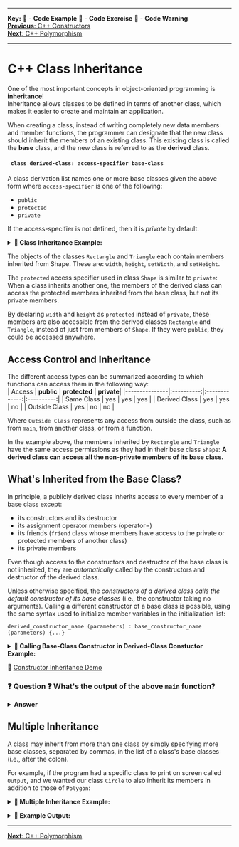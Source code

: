
---
**Key:** 
:large_orange_diamond: - **Code Example** 
:large_blue_diamond: - **Code Exercise** 
:red_circle: - **Code Warning**  
[**Previous**: C++ Constructors](https://github.com/ackirby88/CS107/blob/master/C++/CPP-1-Constructors.md)  
[**Next**: C++ Polymorphism](https://github.com/ackirby88/CS107/blob/master/C++/CPP-2-Polymorphism.md)

---
# C++ Class Inheritance
One of the most important concepts in object-oriented programming is **inheritance**!  
Inheritance allows classes to be defined in terms of another class, which makes it easier to create and maintain an application.  

When creating a class, instead of writing completely new data members and member functions, the programmer can designate that the new class should inherit the members of an existing class. This existing class is called the **base** class, and the new class is referred to as the **derived** class.

#### ``` class derived-class: access-specifier base-class```
 A class derivation list names one or more base classes given the above form where `access-specifier` is one of the following:
 - `public`
 - `protected`
 - `private`  
 
If the access-specifier is not defined, then it is *private* by default.


**<details><summary>:large_orange_diamond: Class Inheritance Example:</summary>**
<p>
 
```C++
#include <stdio.h>

// Base Class
class Shape {
   public:
      void setWidth(double w){
         width = w;
      }
      void setHeight(double h){
         height = h;
      }
      
   protected:
      double width;
      double height;
}

// Derived Class
class Rectangle : public Shape {
   public:
      double area(){ 
         return (width * height); 
      }
}

// Derived Class
class Triangle : public Shape {
  public:
    double area(){
      return (0.5 * width * height);
    }
};

int main(void) {
   Rectangle rec;
   Triangle tri;
 
   rec.setWidth(5.0);
   rec.setHeight(7.2);
   
   tri.setWidth(5.0);
   tri.setHeight(7.2);

   // Print the area of the object
   printf("Rectangle total area: %f\n",rec.area());
   printf("Triangle  total area: %f\n",tri.area());

   return 0;
}
```
</p>
</details>

The objects of the classes `Rectangle` and `Triangle` each contain members inherited from Shape. These are: `width`, `height`, `setWidth`, and `setHeight`.

The `protected` access specifier used in class `Shape` is similar to `private`:  
When a class inherits another one, the members of the derived class can access the protected members inherited from the base class, but not its private members.  

By declaring `width` and `height` as `protected` instead of `private`, these members are also accessible from the derived classes `Rectangle` and `Triangle`, instead of just from members of `Shape`. If they were `public`, they could be accessed anywhere.

## Access Control and Inheritance
The different access types can be summarized according to which functions can access them in the following way:  
| Access        | **public** | **protected** | **private**|
|---------------|:----------:|:-------------:|:----------:|
| Same Class    | yes        | yes           | yes        |
| Derived Class | yes        | yes           | no         |
| Outside Class | yes        | no            | no         |

Where `Outside Class` represents any access from outside the class, such as from `main`, from another class, or from a function.

In the example above, the members inherited by `Rectangle` and `Triangle` have the same access permissions as they had in their base class `Shape`: 
**A derived class can access all the non-private members of its base class.**

## What's Inherited from the Base Class?
In principle, a publicly derived class inherits access to every member of a base class except:  
- its constructors and its destructor
- its assignment operator members (operator=)
- its friends (`friend` class whose members have access to the private or protected members of another class)
- its private members

Even though access to the constructors and destructor of the base class is not inherited, they are *automatically* called by the constructors and destructor of the derived class.

Unless otherwise specified, the *constructors of a derived class calls the default constructor of its base classes* (i.e., the constructor taking no arguments). Calling a different constructor of a base class is possible, using the same syntax used to initialize member variables in the initialization list:
```
derived_constructor_name (parameters) : base_constructor_name (parameters) {...}
```

**<details><summary>:large_orange_diamond: Calling Base-Class Constructor in Derived-Class Constuctor Example:</summary>**
<p>
 
```C++
#include <iostream>

class Polygon {
  protected:
    int a;
  public:
    // default constructor
    Polygon() : a(0) {
      std::cout << "Polygon default contructor called!\n";
    }
    // constructor with input argument
    Polygon(int a_) : a(a_) {
      std::cout << "Polygon input contructor called!\n";
    }
};

class Circle : public Polygon {
  public:
    // default constructor
    Circle() {
      std::cout << "Circle default contructor called!\n";
    }
    // constructor with input argument
    Circle(int a_) : Polygon(a_) {
      std::cout << "Circle intput contructor called!\n";
    }
};

int main(){
  Polygon shape(1); std::cout << std::endl;
  Circle circ1(2); std::cout << std::endl;
  Circle circ2;
  return 0;
}
```
</p>
</details>

:large_orange_diamond: [Constructor Inheritance Demo](https://bit.ly/3fBPZDR)  

### :question: **Question** :question: What's the output of the above `main` function?
**<details><summary>Answer</summary>**
<p>
 
```
Polygon input contructor called!

Polygon input contructor called!
Circle intput contructor called!

Polygon default contructor called!
Circle default contructor called!
```
</p>
</details>

## Multiple Inheritance
A class may inherit from more than one class by simply specifying more base classes, separated by commas, in the list of a class's base classes (i.e., after the colon). 

For example, if the program had a specific class to print on screen called `Output`, and we wanted our class `Circle` to also inherit its members in addition to those of `Polygon`:  

**<details><summary>:large_orange_diamond: Multiple Inheritance Example:</summary>**
<p>
 
```C++
#include <iostream>

class Polygon {
  protected:
    int a;
  public:
    Polygon() : a(999) {}
    Polygon(int a_) : a(a_) {}
};

class Output {
  public:
    void print(int v){
      std::cout << "Value: " << v << std::endl;
    }
};

class Circle : public Polygon, public Output {
  public:
    Circle() {}
    Circle(int a_) : Polygon(a_) {}
    
    // method
    int get_a(){return a;}
};

int main(){
  Circle circ1(2);
  Circle circ2;
  
  circ1.print(circ1.get_a());
  circ2.print(circ2.get_a());
  return 0;
}
```
</p>
</details>

**<details><summary>:large_orange_diamond: Example Output:</summary>**
<p>
 
```
Value: 2
Value: 999
```
</p>
</details>

---
[**Next**: C++ Polymorphism](https://github.com/ackirby88/CS107/blob/master/C++/CPP-2-Polymorphism.md)


